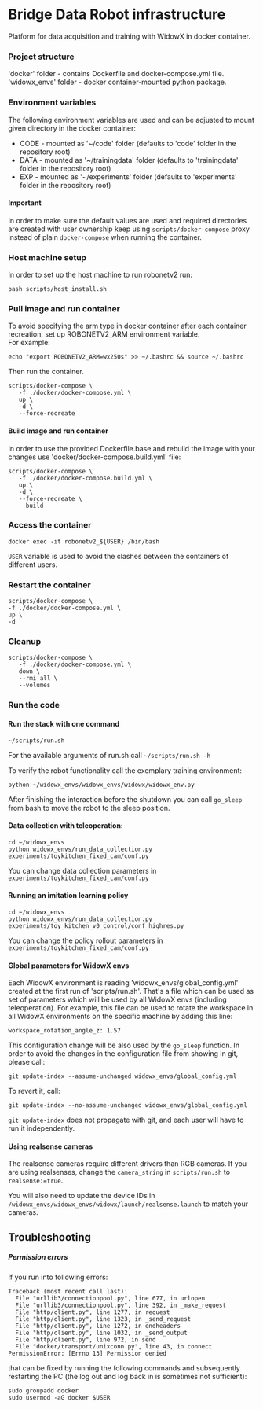 # Bridge Data Robot infrastructure

Platform for data acquisition and training with WidowX in docker container.

### Project structure

'docker' folder - contains Dockerfile and docker-compose.yml file.  
'widowx_envs' folder - docker container-mounted python package.

### Environment variables

The following environment variables are used and can be adjusted to mount given directory in the docker container:

- CODE - mounted as '~/code' folder (defaults to 'code' folder in the repository root)
- DATA - mounted as '~/trainingdata' folder (defaults to 'trainingdata' folder in the repository root)
- EXP - mounted as '~/experiments' folder (defaults to 'experiments' folder in the repository root)

#### Important
In order to make sure the default values are used and required directories are created with user ownership keep using `scripts/docker-compose` proxy instead of plain `docker-compose` when running the container.

### Host machine setup

In order to set up the host machine to run robonetv2 run:

```shell script
bash scripts/host_install.sh
```

### Pull image and run container

To avoid specifying the arm type in docker container after each container recreation, set up ROBONETV2_ARM environment variable.  
For example:
```shell script
echo "export ROBONETV2_ARM=wx250s" >> ~/.bashrc && source ~/.bashrc
```

Then run the container.
```shell script
scripts/docker-compose \
   -f ./docker/docker-compose.yml \
   up \
   -d \
   --force-recreate
```

#### Build image and run container

In order to use the provided Dockerfile.base and rebuild the image with your changes use 'docker/docker-compose.build.yml' file:

```shell script
scripts/docker-compose \
   -f ./docker/docker-compose.build.yml \
   up \
   -d \
   --force-recreate \
   --build
```

### Access the container

```shell script
docker exec -it robonetv2_${USER} /bin/bash
```

`USER` variable is used to avoid the clashes between the containers of different users.

### Restart the container

```
scripts/docker-compose \
-f ./docker/docker-compose.yml \
up \
-d
```

### Cleanup

```
scripts/docker-compose \
   -f ./docker/docker-compose.yml \
   down \
   --rmi all \
   --volumes
``` 

### Run the code

#### Run the stack with one command
```
~/scripts/run.sh
```

For the available arguments of run.sh call `~/scripts/run.sh -h`

To verify the robot functionality call the exemplary training environment:

```
python ~/widowx_envs/widowx_envs/widowx/widowx_env.py
```

After finishing the interaction before the shutdown you can call `go_sleep` from bash to move the robot to the sleep position.

#### Data collection with teleoperation:
```
cd ~/widowx_envs
python widowx_envs/run_data_collection.py experiments/toykitchen_fixed_cam/conf.py
```
You can change data collection parameters in `experiments/toykitchen_fixed_cam/conf.py`

#### Running an imitation learning policy
```
cd ~/widowx_envs
python widowx_envs/run_data_collection.py experiments/toy_kitchen_v0_control/conf_highres.py
```
You can change the policy rollout parameters in `experiments/toykitchen_fixed_cam/conf.py`

#### Global parameters for WidowX envs

Each WidowX environment is reading 'widowx_envs/global_config.yml' created at the first run of 'scripts/run.sh'. That's a file which can be used as set of parameters
which will be used by all WidowX envs (including teleoperation). For example, this file can be used to rotate the workspace in all WidowX environments
on the specific machine by adding this line:
```
workspace_rotation_angle_z: 1.57
```

This configuration change will be also used by the `go_sleep` function. In order to avoid the changes in the configuration file from showing in git, please call:
```
git update-index --assume-unchanged widowx_envs/global_config.yml
```
To revert it, call:
```
git update-index --no-assume-unchanged widowx_envs/global_config.yml
```
`git update-index` does not propagate with git, and each user will have to run it independently.


#### Using realsense cameras

The realsense cameras require different drivers than RGB cameras.  If you are using realsenses, change the `camera_string` in `scripts/run.sh` to `realsense:=true`.

You will also need to update the device IDs in `/widowx_envs/widowx_envs/widowx/launch/realsense.launch` to match your cameras.

## Troubleshooting

##### Permission errors

If you run into following errors:

```
Traceback (most recent call last):
  File "urllib3/connectionpool.py", line 677, in urlopen
  File "urllib3/connectionpool.py", line 392, in _make_request
  File "http/client.py", line 1277, in request
  File "http/client.py", line 1323, in _send_request
  File "http/client.py", line 1272, in endheaders
  File "http/client.py", line 1032, in _send_output
  File "http/client.py", line 972, in send
  File "docker/transport/unixconn.py", line 43, in connect
PermissionError: [Errno 13] Permission denied
```
that can be fixed by running the following commands and subsequently restarting the PC (the log out and log back in is sometimes not sufficient):

```
sudo groupadd docker
sudo usermod -aG docker $USER
```
